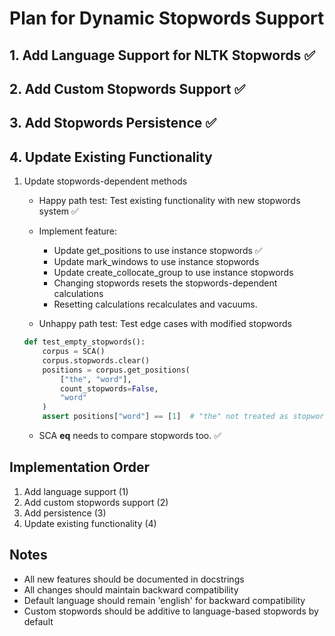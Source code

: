 # Plan for Dynamic Stopwords Support

## 1. Add Language Support for NLTK Stopwords ✅

## 2. Add Custom Stopwords Support ✅

## 3. Add Stopwords Persistence ✅

## 4. Update Existing Functionality
1. Update stopwords-dependent methods
    - Happy path test: Test existing functionality with new stopwords system ✅

    - Implement feature:
        - Update get_positions to use instance stopwords ✅
        - Update mark_windows to use instance stopwords
        - Update create_collocate_group to use instance stopwords
        - Changing stopwords resets the stopwords-dependent calculations
        - Resetting calculations recalculates and vacuums.
    - Unhappy path test: Test edge cases with modified stopwords
    ```python
    def test_empty_stopwords():
        corpus = SCA()
        corpus.stopwords.clear()
        positions = corpus.get_positions(
            ["the", "word"],
            count_stopwords=False,
            "word"
        )
        assert positions["word"] == [1]  # "the" not treated as stopword
    ```
    - SCA __eq__ needs to compare stopwords too. ✅

## Implementation Order
1. Add language support (1)
2. Add custom stopwords support (2)
3. Add persistence (3)
4. Update existing functionality (4)

## Notes
- All new features should be documented in docstrings
- All changes should maintain backward compatibility
- Default language should remain 'english' for backward compatibility
- Custom stopwords should be additive to language-based stopwords by default

